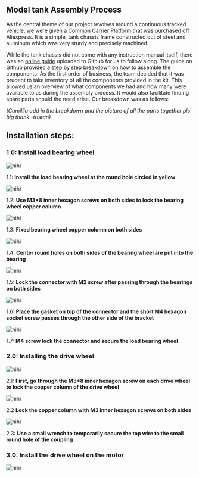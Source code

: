 ## Model tank Assembly Process

As the central theme of our project revolves around a continuous tracked vehicle, we were given a Common Carrier Platform that was purchased off Aliexpress. It is a simple, tank chassis frame constructed out of steel and aluminum which was very sturdy and precisely machined.

While the tank chassis did not come with any instruction manual itself, there was an [online guide](https://github.com/SmartArduino/SZDOITWiKi/wiki/Robot-car-Preface) uploaded to Github for us to follow along. The guide on Github provided a step by step breakdown on how to assemble the components. As the first order of business, the team decided that it was prudent to take inventory of all the components provided in the kit. This allowed us an overview of what components we had and how many were available to us during the assembly process. It would also facilitate finding spare parts should the need arise. Our breakdown was as follows:


*(Camillia add in the breakdown and the picture of all the parts together pls big thank -tristan)*

## Installation steps:
### 1.0: Install load bearing wheel
![hihi](https://github.com/Tristan-Technologies/EASem2Help/blob/master/Model_Tank_Assembly_Review/Images/WeChat%20Image_20200211154000.jpg)

1.1: **Install the load bearing wheel at the round hole circled in yellow**

![hihi](https://github.com/Tristan-Technologies/EASem2Help/blob/master/Model_Tank_Assembly_Review/Images/2.png)

1.2: **Use M3*8 inner hexagon screws on both sides to lock the bearing wheel copper column**

![hihi](https://github.com/Tristan-Technologies/EASem2Help/blob/master/Model_Tank_Assembly_Review/Images/3.png)

1.3: **Fixed bearing wheel copper column on both sides**

![hihi](https://github.com/Tristan-Technologies/EASem2Help/blob/master/Model_Tank_Assembly_Review/Images/WeChat%20Image_20200211155834.png)

1.4: **Center round holes on both sides of the bearing wheel are put into the bearing**

![hihi](https://github.com/Tristan-Technologies/EASem2Help/blob/master/Model_Tank_Assembly_Review/Images/5.png)

1.5: **Lock the connector with M2 screw after passing through the bearings on both sides**

![hihi](https://github.com/Tristan-Technologies/EASem2Help/blob/master/Model_Tank_Assembly_Review/Images/7.png)

1.6: **Place the gasket on top of the connector and the short M4 hexagon socket screw passes through the other side of the bracket**

![hihi](https://github.com/Tristan-Technologies/EASem2Help/blob/master/Model_Tank_Assembly_Review/Images/8.png)

1.7: **M4 screw lock the connector and secure the load bearing wheel**

### 2.0: Installing the drive wheel

![hihi](https://github.com/Tristan-Technologies/EASem2Help/blob/master/Model_Tank_Assembly_Review/Images/2.1.png)

2.1: **First, go through the M3*8 inner hexagon screw on each drive wheel to lock the copper column of the drive wheel**

![hihi](https://github.com/Tristan-Technologies/EASem2Help/blob/master/Model_Tank_Assembly_Review/Images/2.22.png)

2.2 **Lock the copper column with M3 inner hexagon screws on both sides**

![hihi](https://github.com/Tristan-Technologies/EASem2Help/blob/master/Model_Tank_Assembly_Review/Images/2.3.png)

2.3: **Use a small wrench to temporarily secure the top wire to the small round hole of the coupling**

### 3.0: Install the drive wheel on the motor
![hihi](https://github.com/Tristan-Technologies/EASem2Help/blob/master/Model_Tank_Assembly_Review/Images/3.1.png)
